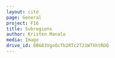 ```yaml
---
layout: cite
page: General
project: F16
title: Subregions
author: Kristen Manalo
media: Image
drive_id: 0B683VgoOcTb2RTc2T21WTXhtRDQ
---
```

